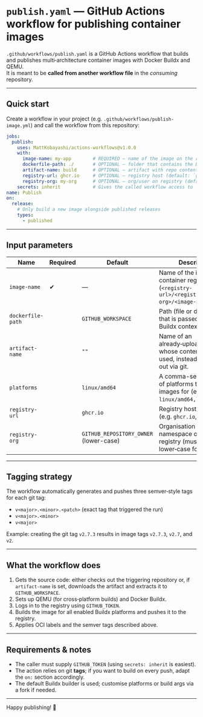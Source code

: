 # `publish.yaml` — GitHub Actions workflow for publishing container images

`.github/workflows/publish.yaml` is a GitHub Actions workflow that builds and publishes multi‑architecture container images with Docker Buildx and QEMU.  
It is meant to be **called from another workflow file** in the _consuming_ repository.

---

## Quick start

Create a workflow in your project (e.g. `.github/workflows/publish-image.yml`) and call the workflow from this repository:

```yaml
jobs:
  publish:
    uses: MattKobayashi/actions-workflows@v1.0.0
    with:
      image-name: my‑app        # REQUIRED — name of the image on the registry
      dockerfile-path: ./       # OPTIONAL — folder that contains the Dockerfile (default: `GITHUB_WORKSPACE`)
      artifact-name: build      # OPTIONAL — artifact with repo contents (skip git checkout)
      registry-url: ghcr.io     # OPTIONAL — registry host (default: `ghcr.io`)
      registry-org: my‑org      # OPTIONAL — org/user on registry (defaults to `GITHUB_REPOSITORY_OWNER` lower‑case)
    secrets: inherit            # Gives the called workflow access to `GITHUB_TOKEN`
name: Publish
on:
  release:
    # Only build a new image alongside published releases
    types:
      - published
```

---

## Input parameters

| Name            | Required | Default                    | Description                                                                                          |
| --------------- | -------- | -------------------------- | ---------------------------------------------------------------------------------------------------- |
| `image-name`    | ✔︎       | —                          | Name of the image in the container registry (`<registry-url>/<registry-org>/<image-name>`).                    |
| `dockerfile-path` |         | `GITHUB_WORKSPACE` | Path (file or directory) that is passed as the Buildx context.                                       |
| `artifact-name` |          | `""` | Name of an already‑uploaded artifact whose contents will be used, instead of checking out via git. |
| `platforms` |       | `linux/amd64` | A comma-separated list of platforms to build images for (e.g. `linux/amd64,linux/arm64`)       |
| `registry-url`  |          | `ghcr.io`                  | Registry host to log in to (e.g. `ghcr.io`, `docker.io`).                                            |
| `registry-org`  |          | `GITHUB_REPOSITORY_OWNER` (lower-case) | Organisation / user namespace on the registry (must be lower‑case for `ghcr.io`).                         |

---

## Tagging strategy

The workflow automatically generates and pushes three semver‑style tags for each git tag:

* `v<major>.<minor>.<patch>` (exact tag that triggered the run)
* `v<major>.<minor>`
* `v<major>`

Example: creating the git tag `v2.7.3` results in image tags `v2.7.3`, `v2.7`, and `v2`.

---

## What the workflow does

1. Gets the source code: either checks out the triggering repository or, if `artifact‑name` is set, downloads the artifact and extracts it to `GITHUB_WORKSPACE`.  
2. Sets up QEMU (for cross‑platform builds) and Docker Buildx.  
3. Logs in to the registry using `GITHUB_TOKEN`.  
4. Builds the image for all enabled Buildx platforms and pushes it to the registry.  
5. Applies OCI labels and the semver tags described above.

---

## Requirements & notes

* The caller must supply `GITHUB_TOKEN` (using `secrets: inherit` is easiest).  
* The action relies on git **tags**; if you want to build on every push, adapt the `on:` section accordingly.  
* The default Buildx builder is used; customise platforms or build args via a fork if needed.  

---

Happy publishing! 🎉
